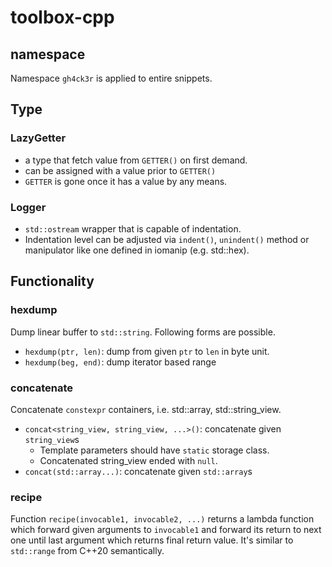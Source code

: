 # toolbox-cpp

## namespace
 Namespace `gh4ck3r` is applied to entire snippets.

## Type
### LazyGetter<GETTER>
 * a type that fetch value from `GETTER()` on first demand.
 * can be assigned with a value prior to `GETTER()`
 * `GETTER` is gone once it has a value by any means.

### Logger
 * `std::ostream` wrapper that is capable of indentation.
 * Indentation level can be adjusted via `indent()`, `unindent()`
     method or manipulator like one defined in iomanip (e.g. std::hex).

## Functionality
### hexdump
 Dump linear buffer to `std::string`. Following forms are possible.
  * `hexdump(ptr, len)`: dump from given `ptr` to `len` in byte unit.
  * `hexdump(beg, end)`: dump iterator based range

### concatenate
 Concatenate `constexpr` containers, i.e. std::array, std::string_view.
  * `concat<string_view, string_view, ...>()`: concatenate given `string_view`s
    * Template parameters should have `static` storage class.
    * Concatenated string_view ended with `null`.
  * `concat(std::array...)`: concatenate given `std::array`s

### recipe
 Function `recipe(invocable1, invocable2, ...)` returns a lambda function which
forward given arguments to `invocable1` and forward its return to next one until
last argument which returns final return value. It's similar to `std::range`
from C++20 semantically.
